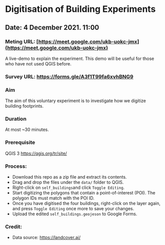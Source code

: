 # Digitisation of Building Experiments

## Date: 4 December 2021. 11:00

### Meting URL: [https://meet.google.com/ukb-uokc-jmx](https://meet.google.com/ukb-uokc-jmx)
A live-demo to explain the experiment. This demo will be useful for those who have not used QGIS before.

### Survey URL: https://forms.gle/A3f1T99fa6xvhBNG9

### Aim
The aim of this voluntary experiment is to investigate how we digitize building footprints.

### Duration
At most ~30 minutes.

### Prerequisite
QGIS 3 https://qgis.org/tr/site/

### Process:
*	Download this repo as a zip file and extract its contents.
* Drag and drop the files under the `data/` folder to QGIS.
* Right-click on `self_buildings`and click `Toggle Editing`.
* Start digitizing the polygons that contain a point-of-interest (POI). The polygon IDs must match with the POI ID.
* Once you have digitised the four buildings, right-click on the layer again, and press `Toggle Editing` once more to save your changes.
* Upload the edited `self_buildings.geojeson` to Google Forms.

### Credit:
* Data source: https://landcover.ai/
